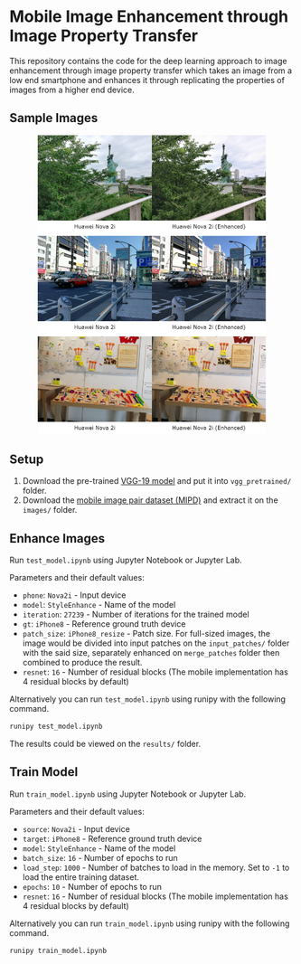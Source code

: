 # Mobile Image Enhancement through Image Property Transfer
 
This repository contains the code for the deep learning approach to image enhancement through image property transfer which takes an image from a low end smartphone and enhances it through replicating the properties of images from a higher end device.

## Sample Images
<div align="center">
	<img src="figures/results.jpg" width="80%" height="10%"/>
</div>

## Setup

1. Download the pre-trained [VGG-19 model](https://drive.google.com/file/d/0BwOLOmqkYj-jMGRwaUR2UjhSNDQ/view?usp=sharing) and put it into `vgg_pretrained/` folder.
2. Download the [mobile image pair dataset (MIPD)](https://drive.google.com/open?id=1CmDvlpZbZuoVQ8keSA-oIaZgVIo2ueI7) and extract it on the `images/` folder.

## Enhance Images

Run `test_model.ipynb` using Jupyter Notebook or Jupyter Lab.

Parameters and their default values:
* `phone`: `Nova2i` - Input device
* `model`: `StyleEnhance` - Name of the model
* `iteration`: `27239` - Number of iterations for the trained model
* `gt`: `iPhone8` - Reference ground truth device
* `patch_size`: `iPhone8_resize` - Patch size. For full-sized images, the image would be divided into input patches on the `input_patches/` folder with the said size, separately enhanced on `merge_patches` folder then combined to produce the result.
* `resnet`: `16` - Number of residual blocks (The mobile implementation has 4 residual blocks by default)

Alternatively you can run `test_model.ipynb` using runipy with the following command.
```bash
runipy test_model.ipynb
```
The results could be viewed on the `results/` folder.

## Train Model
Run `train_model.ipynb` using Jupyter Notebook or Jupyter Lab.

Parameters and their default values:
* `source`: `Nova2i` - Input device
* `target`: `iPhone8` - Reference ground truth device
* `model`: `StyleEnhance` - Name of the model
* `batch_size`: `16` - Number of epochs to run
* `load_step`: `1000` - Number of batches to load in the memory. Set to `-1` to load the entire training dataset.
* `epochs`: `10` - Number of epochs to run
* `resnet`: `16` - Number of residual blocks (The mobile implementation has 4 residual blocks by default)

Alternatively you can run `train_model.ipynb` using runipy with the following command.
```bash
runipy train_model.ipynb
```
